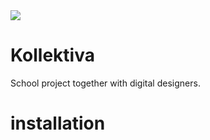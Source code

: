 <img src="https://media.giphy.com/media/2OP9jbHFlFPW/giphy.gif">

# Kollektiva

School project together with digital designers.

# installation

